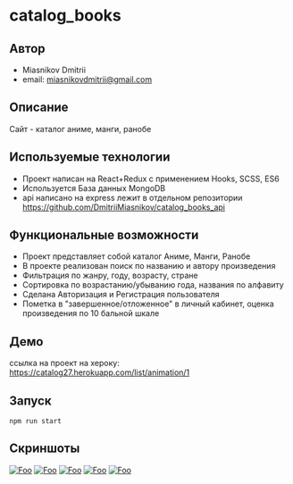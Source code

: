 # catalog_books

## Автор
- Miasnikov Dmitrii
- email: miasnikovdmitrii@gmail.com

## Описание
Сайт - каталог аниме, манги, ранобе

## Используемые технологии
- Проект написан на React+Redux с применением Hooks, SCSS, ES6
- Используется База данных MongoDB
- api написано на express лежит в отдельном репозитории https://github.com/DmitriiMiasnikov/catalog_books_api

## Функциональные возможности
- Проект представляет собой каталог Аниме, Манги, Ранобе
- В проекте реализован поиск по названию и автору произведения
- Фильтрация по жанру, году, возрасту, стране
- Сортировка по возрастанию/убыванию года, названия по алфавиту
- Сделана Авторизация и Регистрация пользователя
- Пометка в "завершенное/отложенное" в личный кабинет, оценка произведения по 10 бальной шкале

## Демо
ссылка на проект на хероку:
https://catalog27.herokuapp.com/list/animation/1

## Запуск
```npm run start```

## Скриншоты
[![Foo](./public/src/Screenshot_1.jpg)](скриншот)
[![Foo](./public/src/Screenshot_2.jpg)](скриншот)
[![Foo](./public/src/Screenshot_3.jpg)](скриншот)
[![Foo](./public/src/Screenshot_4.jpg)](скриншот)
[![Foo](./public/src/Screenshot_5.jpg)](скриншот)
